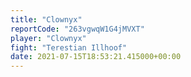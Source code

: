 ```yaml
---
title: "Clownyx"
reportCode: "263vgwqW1G4jMVXT"
player: "Clownyx"
fight: "Terestian Illhoof"
date: 2021-07-15T18:53:21.415000+00:00
---
```


